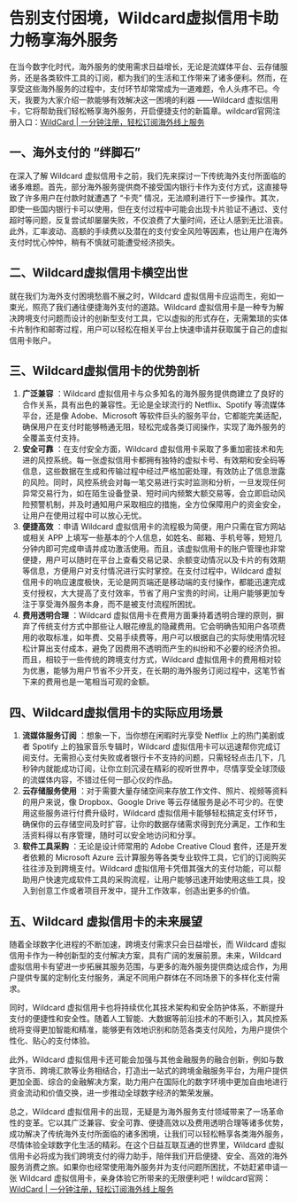 # 告别支付困境，Wildcard虚拟信用卡助力畅享海外服务

在当今数字化时代，海外服务的使用需求日益增长，无论是流媒体平台、云存储服务，还是各类软件工具的订阅，都为我们的生活和工作带来了诸多便利。然而，在享受这些海外服务的过程中，支付环节却常常成为一道难题，令人头疼不已。今天，我要为大家介绍一款能够有效解决这一困境的利器 ——Wildcard 虚拟信用卡，它将帮助我们轻松畅享海外服务，开启便捷支付的新篇章。wildcard官网注册入口：[WildCard | 一分钟注册，轻松订阅海外线上服务](https://bewildcard.com/i/MASK)

## 一、海外支付的 “绊脚石”

在深入了解 Wildcard 虚拟信用卡之前，我们先来探讨一下传统海外支付所面临的诸多难题。首先，部分海外服务提供商不接受国内银行卡作为支付方式，这直接导致了许多用户在付款时就遭遇了 “卡壳” 情况，无法顺利进行下一步操作。其次，即使一些国内银行卡可以使用，但在支付过程中可能会出现卡片验证不通过、支付超时等问题，反复尝试却屡屡失败，不仅浪费了大量时间，还让人感到无比沮丧。此外，汇率波动、高额的手续费以及潜在的支付安全风险等因素，也让用户在海外支付时忧心忡忡，稍有不慎就可能遭受经济损失。

## 二、Wildcard虚拟信用卡横空出世

就在我们为海外支付困境愁眉不展之时，Wildcard 虚拟信用卡应运而生，宛如一束光，照亮了我们通往便捷海外支付的道路。Wildcard 虚拟信用卡是一种专为解决跨境支付问题而设计的创新型支付工具，它以虚拟的形式存在，无需繁琐的实体卡片制作和邮寄过程，用户可以轻松在相关平台上快速申请并获取属于自己的虚拟信用卡账户。

## 三、Wildcard虚拟信用卡的优势剖析

1. **广泛兼容** ：Wildcard 虚拟信用卡与众多知名的海外服务提供商建立了良好的合作关系，具有出色的兼容性。无论是全球流行的 Netflix、Spotify 等流媒体平台，还是像 Adobe、Microsoft 等软件巨头的服务平台，它都能完美适配，确保用户在支付时能够畅通无阻，轻松完成各类订阅操作，实现了海外服务的全覆盖支付支持。
2. **安全可靠** ：在支付安全方面，Wildcard 虚拟信用卡采取了多重加密技术和先进的风控系统。每一张虚拟信用卡都拥有独特的虚拟卡号、有效期和安全码等信息，这些数据在生成和传输过程中经过严格加密处理，有效防止了信息泄露的风险。同时，风控系统会对每一笔交易进行实时监测和分析，一旦发现任何异常交易行为，如在陌生设备登录、短时间内频繁大额交易等，会立即启动风险预警机制，并及时通知用户采取相应的措施，全方位保障用户的资金安全，让用户在使用过程中可以放心无忧。
3. **便捷高效** ：申请 Wildcard 虚拟信用卡的流程极为简便，用户只需在官方网站或相关 APP 上填写一些基本的个人信息，如姓名、邮箱、手机号等，短短几分钟内即可完成申请并成功激活使用。而且，该虚拟信用卡的账户管理也非常便捷，用户可以随时在平台上查看交易记录、余额变动情况以及卡片的有效期等信息，方便用户对支付情况进行实时掌控。在支付过程中，Wildcard 虚拟信用卡的响应速度极快，无论是网页端还是移动端的支付操作，都能迅速完成支付授权，大大提高了支付效率，节省了用户宝贵的时间，让用户能够更加专注于享受海外服务本身，而不是被支付流程所困扰。
4. **费用透明合理** ：Wildcard 虚拟信用卡在费用方面秉持着透明合理的原则，摒弃了传统支付方式中那些让人眼花缭乱的隐藏费用。它会明确告知用户各项费用的收取标准，如年费、交易手续费等，用户可以根据自己的实际使用情况轻松计算出支付成本，避免了因费用不透明而产生的纠纷和不必要的经济负担。而且，相较于一些传统的跨境支付方式，Wildcard 虚拟信用卡的费用相对较为优惠，能够为用户节省不少开支，在长期的海外服务订阅过程中，这笔节省下来的费用也是一笔相当可观的金额。

## 四、Wildcard虚拟信用卡的实际应用场景

1. **流媒体服务订阅** ：想象一下，当你想在闲暇时光享受 Netflix 上的热门美剧或者 Spotify 上的独家音乐专辑时，Wildcard 虚拟信用卡可以迅速帮你完成订阅支付。无需担心支付失败或者银行卡不支持的问题，只需轻轻点击几下，几秒钟内就能成功订阅，让你立刻沉浸在精彩的视听世界中，尽情享受全球顶级的流媒体内容，不错过任何一部心仪的作品。
2. **云存储服务使用** ：对于需要大量存储空间来存放工作文件、照片、视频等资料的用户来说，像 Dropbox、Google Drive 等云存储服务是必不可少的。在使用这些服务进行付费升级时，Wildcard 虚拟信用卡能够轻松搞定支付环节，确保你的云存储空间及时扩容，让你的数据存储需求得到充分满足，工作和生活资料得以有序管理，随时可以安全地访问和分享。
3. **软件工具采购** ：无论是设计师常用的 Adobe Creative Cloud 套件，还是开发者依赖的 Microsoft Azure 云计算服务等各类专业软件工具，它们的订阅购买往往涉及到跨境支付。Wildcard 虚拟信用卡凭借其强大的支付功能，可以帮助用户快速完成软件工具的采购流程，让用户能够迅速开始使用这些工具，投入到创意工作或者项目开发中，提升工作效率，创造出更多的价值。

## 五、Wildcard 虚拟信用卡的未来展望

随着全球数字化进程的不断加速，跨境支付需求只会日益增长，而 Wildcard 虚拟信用卡作为一种创新型的支付解决方案，具有广阔的发展前景。未来，Wildcard 虚拟信用卡有望进一步拓展其服务范围，与更多的海外服务提供商达成合作，为用户提供专属的定制化支付服务，满足不同用户群体在不同场景下的多样化支付需求。

同时，Wildcard 虚拟信用卡也将持续优化其技术架构和安全防护体系，不断提升支付的便捷性和安全性。随着人工智能、大数据等前沿技术的不断引入，其风控系统将变得更加智能和精准，能够更有效地识别和防范各类支付风险，为用户提供个性化、贴心的支付体验。

此外，Wildcard 虚拟信用卡还可能会加强与其他金融服务的融合创新，例如与数字货币、跨境汇款等业务相结合，打造出一站式的跨境金融服务平台，为用户提供更加全面、综合的金融解决方案，助力用户在国际化的数字环境中更加自由地进行资金流动和价值交换，进一步推动全球数字经济的繁荣发展。

总之，Wildcard 虚拟信用卡的出现，无疑是为海外服务支付领域带来了一场革命性的变革。它以其广泛兼容、安全可靠、便捷高效以及费用透明合理等诸多优势，成功解决了传统海外支付所面临的诸多困境，让我们可以轻松畅享各类海外服务，尽情体验全球数字化生活的精彩。在这个日益互联互通的世界里，Wildcard 虚拟信用卡必将成为我们跨境支付的得力助手，陪伴我们开启便捷、安全、高效的海外服务消费之旅。如果你也经常使用海外服务并为支付问题所困扰，不妨赶紧申请一张 Wildcard 虚拟信用卡，亲身体验它所带来的无限便利吧！wildcard官网：[WildCard | 一分钟注册，轻松订阅海外线上服务](https://yeka.ai/i/MASK)
